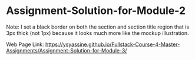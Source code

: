 # Assignment-Solution-for-Module-2

Note: I set a black border on both the section and section title region that is 3px thick (not 1px) because it looks much more like the mockup illustration.

Web Page Link: https://ysyassine.github.io/Fullstack-Course-4-Master-Assignments/Assignment-Solution-for-Module-3/
